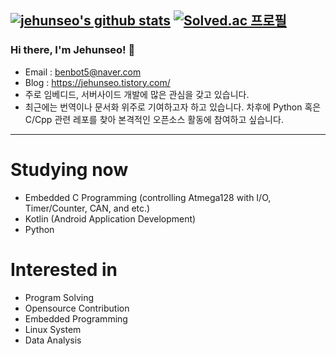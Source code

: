 [![jehunseo's github stats](https://github-readme-stats.vercel.app/api?username=jehunseo)](https://github.com/anuraghazra/github-readme-stats)
[![Solved.ac 프로필](http://mazassumnida.wtf/api/generate_badge?boj=benbot5)](https://solved.ac/benbot5)
---
### Hi there, I'm Jehunseo! 👋
- Email : benbot5@naver.com
- Blog : https://jehunseo.tistory.com/
- 주로 임베디드, 서버사이드 개발에 많은 관심을 갖고 있습니다.
- 최근에는 번역이나 문서화 위주로 기여하고자 하고 있습니다. 차후에 Python 혹은 C/Cpp 관련 레포를 찾아 본격적인 오픈소스 활동에 참여하고 싶습니다.
---

# Studying now
- Embedded C Programming (controlling Atmega128 with I/O, Timer/Counter, CAN, and etc.)
- Kotlin (Android Application Development)
- Python

# Interested in
- Program Solving
- Opensource Contribution
- Embedded Programming
- Linux System
- Data Analysis
<!--
**jehunseo/jehunseo** is a ✨ _special_ ✨ repository because its `README.md` (this file) appears on your GitHub profile.

Here are some ideas to get you started:

- 🔭 I’m currently working on ...
- 🌱 I’m currently learning ...
- 👯 I’m looking to collaborate on ...
- 🤔 I’m looking for help with ...
- 💬 Ask me about ...
- 📫 How to reach me: ...
- 😄 Pronouns: ...
- ⚡ Fun fact: ...
-->
